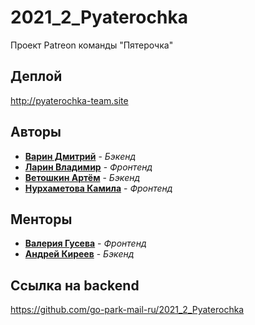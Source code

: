 # 2021_2_Pyaterochka
Проект Patreon команды "Пятерочка"

## Деплой
http://pyaterochka-team.site

## Авторы
- [**Варин Дмитрий**](https://github.com/Flash1ee) - *Бэкенд*
- [**Ларин Владимир**](https://github.com/VolodyaLarin) - *Фронтенд*
- [**Ветошкин Артём**](https://github.com/ThCompiler) - *Бэкенд*
- [**Нурхаметова Камила**](https://github.com/imkamie) - *Фронтенд*

## Менторы
- [**Валерия Гусева**](https://github.com/lerakrya8) - *Фронтенд*
- [**Андрей Киреев**](https://github.com/andrew-kireev) - *Бэкенд*

## Ссылка на backend
https://github.com/go-park-mail-ru/2021_2_Pyaterochka
